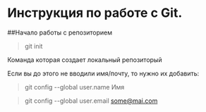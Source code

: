 ﻿# Инструкция по работе с Git.

##Начало работы с репозиторием
> git init 

Команда которая создает локальный репозиторый

Если вы до этого не вводили имя/почту, то нужно их добавить:
>git config --global user.name Имя

>git config --global user.email some@mai.com

